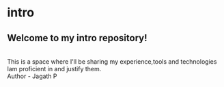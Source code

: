# intro
<h2> Welcome to my intro repository!</h2>
 <br>
 This is a space where I'll be sharing my experience,tools and technologies Iam proficient in and justify them.

<br> 
Author - Jagath P
<br>




